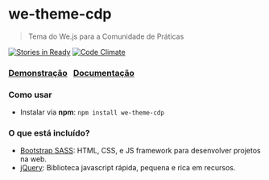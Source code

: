 # we-theme-cdp
> Tema do We.js para a Comunidade de Práticas

[![Stories in Ready](https://badge.waffle.io/abs-org/we-theme-cdp.png?label=ready&title=Ready)](https://waffle.io/abs-org/we-theme-cdp)
[![Code Climate](https://codeclimate.com/github/ABS-org/we-theme-cdp/badges/gpa.svg)](https://codeclimate.com/github/ABS-org/we-theme-cdp)

### [Demonstração](https://abs-org.github.io/we-theme-cdp/demo/) &nbsp; [Documentação](https://github.com/ABS-org/we-theme-cdp/wiki)

### Como usar

- Instalar via **npm**:
```npm install we-theme-cdp ```

### O que está incluído?
- [Bootstrap SASS](http://getbootstrap.com/css/#sass): HTML, CSS, e JS framework para desenvolver projetos na web.
- [jQuery](http://jquery.com/): Biblioteca javascript rápida, pequena e rica em recursos.
